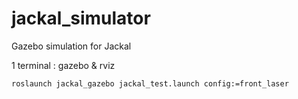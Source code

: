 # jackal_simulator
Gazebo simulation for Jackal

1 terminal : gazebo & rviz

    roslaunch jackal_gazebo jackal_test.launch config:=front_laser

